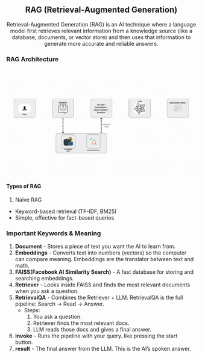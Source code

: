 <h2 align="center">RAG (Retrieval-Augmented Generation) </h2>
<p align="center">Retrieval-Augmented Generation (RAG) is an AI technique where a language model first retrieves relevant information from a knowledge source (like a database, documents, or vector store) and then uses that information to generate more accurate and reliable answers.</p>
<h3>RAG Architecture</h3>
<img align="center" src="image.gif" alt="Image" width="900"/>

#### Types of RAG
1. Naive RAG
 - Keyword-based retrieval (TF-IDF, BM25)
 - Simple, effective for fact-based queries

### Important Keywords & Meaning
1. **Document** - Stores a piece of text you want the AI to learn from.
2. **Embeddings** - Converts text into numbers (vectors) so the computer can compare meaning. Embeddings are the translator between text and math.
3. **FAISS(Facebook AI Similarity Search)** - A fast database for storing and searching embeddings.
4. **Retriever** - Looks inside FAISS and finds the most relevant documents when you ask a question.
5. **RetrievalQA** - Combines the Retriever + LLM. RetrievalQA is the full pipeline: Search → Read → Answer.
   - Steps:
       1. You ask a question.
       2. Retriever finds the most relevant docs.
       3. LLM reads those docs and gives a final answer.
6. **invoke** - Runs the pipeline with your query. like pressing the start button.
7. **result** - The final answer from the LLM. This is the AI’s spoken answer.